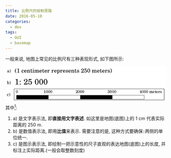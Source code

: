 ```yaml
---
title: 比例尺的绘制思路
date: 2016-05-10
categories:
  - dev
tags:
  - GUI
  - basemap
---
```


一般来说, 地图上常见的比例尺有三种表现形式, 如下图所示:

![map_scale](/images/map_scale.png)其中[<sup>1</sup>][1]:

1. a) 是文字表示法, 即**直接用文字表述**. 如这里是地图(底图)上的 1 cm 代表实际距离的 250 m.
1. b) 是数值表示法, 即用**比值**来表示. 需要注意的是, 这种方式要确保`:`两侧的单位统一.
1. c) 是图示表示法, 即绘制一把示意性的尺子直观的表达地图(底图)上的长度, 并标注上实际距离.(一般会取整数刻度)

[1]: https://docs.qgis.org/2.6/en/docs/gentle_gis_introduction/map_production.html
